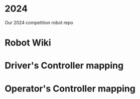 # 2024
Our 2024 competition robot repo

# Robot Wiki


# Driver's Controller mapping

# Operator's Controller mapping
